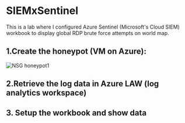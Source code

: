 # SIEMxSentinel

This is a lab where I configured Azure Sentinel (Microsoft's Cloud SIEM) workbook to display global RDP brute force attempts on world map.

## 1.Create the honeypot (VM on Azure):
![NSG honeypot1](https://github.com/tesnim5hamdouni/SIEMxSentinel/assets/121170828/545451e1-85ea-4e4b-a8b1-5e4e29e5e9db)


## 2.Retrieve the log data in Azure LAW (log analytics workspace)

## 3. Setup the workbook and show data
